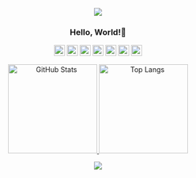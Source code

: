 <p align="center">
  <img src="https://capsule-render.vercel.app/api?type=waving&color=timeGradient&height=95&section=header&animation=twinkling" />
</p>

<h3 align="center">
  Hello, World!👋
</h3>

<p align="center">
  <img src="https://img.shields.io/badge/JavaScript-F7DF1E?style=flat-square&logo=javascript&logoColor=white" alt="JavaScript" height="22" />
  <img src="https://img.shields.io/badge/TypeScript-3178C6?style=flat-square&logo=typescript&logoColor=white" alt="TypeScript" height="22" />
  <img src="https://img.shields.io/badge/React-61DAFB?style=flat-square&logo=react&logoColor=white" alt="React" height="22" />
  <img src="https://img.shields.io/badge/React%20Native-61DAFB?style=flat-square&logo=react&logoColor=white" alt="React Native" height="22" />
  <img src="https://img.shields.io/badge/Node.js-339933?style=flat-square&logo=node.js&logoColor=white" alt="Node.js" height="22" />
  <img src="https://img.shields.io/badge/Express-000000?style=flat-square&logo=express&logoColor=white" alt="Express" height="22" />
  <img src="https://img.shields.io/badge/Nest.js-E0234E?style=flat-square&logo=nestjs&logoColor=white" alt="Nest.js" height="22" />
</p>

<p align="center">
  <a href="https://github.com/jeonyul00">
      <img src="https://github-readme-stats.vercel.app/api?username=jeonyul00&show_icons=true&theme=dark" alt="GitHub Stats" height="180">
      <img src="https://github-readme-stats.vercel.app/api/top-langs/?username=jeonyul00&layout=compact&theme=dark" alt="Top Langs" height="180">
  </a>
</p>
<p align="center">
  <img src="https://capsule-render.vercel.app/api?type=waving&color=timeGradient&height=95&section=footer&animation=twinkling" />
</p>
